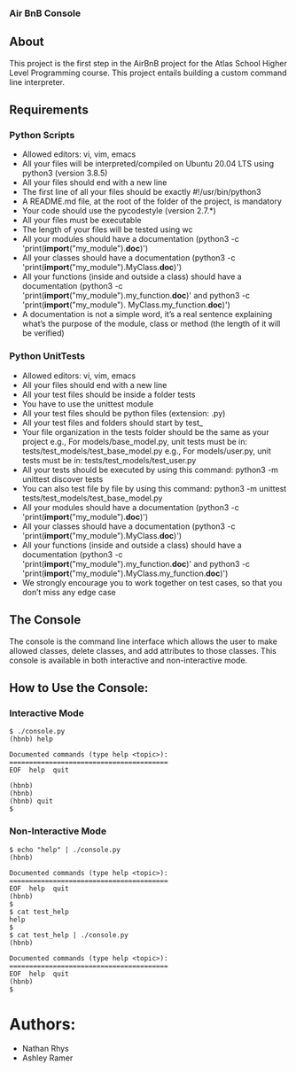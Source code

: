 ### Air BnB Console
## About
This project is the first step in the AirBnB project for the Atlas School Higher Level Programming course. This project entails building a custom command line interpreter.

## Requirements
### Python Scripts
+ Allowed editors: vi, vim, emacs
+ All your files will be interpreted/compiled on Ubuntu 20.04 LTS using python3 (version 3.8.5)
+ All your files should end with a new line
+ The first line of all your files should be exactly #!/usr/bin/python3
+ A README.md file, at the root of the folder of the project, is mandatory
+ Your code should use the pycodestyle (version 2.7.*)
+ All your files must be executable
+ The length of your files will be tested using wc
+ All your modules should have a documentation (python3 -c 'print(__import__("my_module").__doc__)')
+ All your classes should have a documentation (python3 -c 'print(__import__("my_module").MyClass.__doc__)')
+ All your functions (inside and outside a class) should have a documentation (python3 -c 'print(__import__("my_module").my_function.__doc__)' and python3 -c 'print(__import__("my_module"). MyClass.my_function.__doc__)')
+ A documentation is not a simple word, it’s a real sentence explaining what’s the purpose of the module, class or method (the length of it will be verified)

### Python UnitTests
+ Allowed editors: vi, vim, emacs
+ All your files should end with a new line
+ All your test files should be inside a folder tests
+ You have to use the unittest module
+ All your test files should be python files (extension: .py)
+ All your test files and folders should start by test_
+ Your file organization in the tests folder should be the same as your project
e.g., For models/base_model.py, unit tests must be in: tests/test_models/test_base_model.py
e.g., For models/user.py, unit tests must be in: tests/test_models/test_user.py
+ All your tests should be executed by using this command: python3 -m unittest discover tests
+ You can also test file by file by using this command: python3 -m unittest tests/test_models/test_base_model.py
+ All your modules should have a documentation (python3 -c 'print(__import__("my_module").__doc__)')
+ All your classes should have a documentation (python3 -c 'print(__import__("my_module").MyClass.__doc__)')
+ All your functions (inside and outside a class) should have a documentation (python3 -c 'print(__import__("my_module").my_function.__doc__)' and python3 -c 'print(__import__("my_module").MyClass.my_function.__doc__)')
+ We strongly encourage you to work together on test cases, so that you don’t miss any edge case

## The Console
The console is the command line interface which allows the user to make allowed classes, delete classes, and add attributes to those classes. This console is available in both interactive and non-interactive mode.

## How to Use the Console:
### Interactive Mode
```
$ ./console.py
(hbnb) help

Documented commands (type help <topic>):
========================================
EOF  help  quit

(hbnb) 
(hbnb) 
(hbnb) quit
$
```

### Non-Interactive Mode
```
$ echo "help" | ./console.py
(hbnb)

Documented commands (type help <topic>):
========================================
EOF  help  quit
(hbnb) 
$
$ cat test_help
help
$
$ cat test_help | ./console.py
(hbnb)

Documented commands (type help <topic>):
========================================
EOF  help  quit
(hbnb) 
$
```


# Authors:
+ Nathan Rhys
+ Ashley Ramer